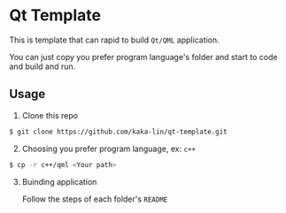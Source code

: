 # Qt Template

This is template that can rapid to build ```Qt/QML``` application.

You can just copy you prefer program language's folder and start to code and build and run.

## Usage

1. Clone this repo
```bash
$ git clone https://github.com/kaka-lin/qt-template.git
```

2. Choosing you prefer program language, ex: ```c++```

```bash
$ cp -r c++/qml <Your path>
```

3. Buinding application

    Follow the steps of each folder's ```README```
